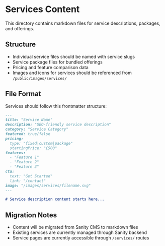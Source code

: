 # Services Content

This directory contains markdown files for service descriptions, packages, and offerings.

## Structure
- Individual service files should be named with service slugs
- Service package files for bundled offerings
- Pricing and feature comparison data
- Images and icons for services should be referenced from `/public/images/services/`

## File Format
Services should follow this frontmatter structure:

```markdown
---
title: "Service Name"
description: "SEO-friendly service description"
category: "Service Category"
featured: true/false
pricing:
  type: "fixed|custom|package"
  startingPrice: "£500"
features:
  - "Feature 1"
  - "Feature 2"
  - "Feature 3"
cta:
  text: "Get Started"
  link: "/contact"
image: "/images/services/filename.svg"
---

# Service description content starts here...
```

## Migration Notes
- Content will be migrated from Sanity CMS to markdown files
- Existing services are currently managed through Sanity backend
- Service pages are currently accessible through `/services/` routes